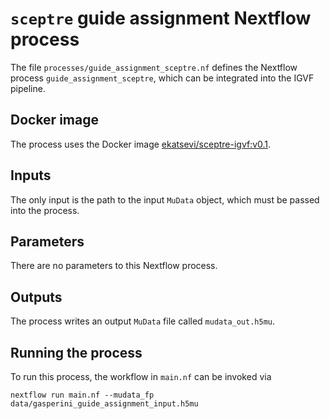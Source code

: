 # `sceptre` guide assignment Nextflow process

The file `processes/guide_assignment_sceptre.nf` defines the Nextflow process `guide_assignment_sceptre`, which can be integrated into the IGVF pipeline.

## Docker image

The process uses the Docker image [ekatsevi/sceptre-igvf:v0.1](https://hub.docker.com/r/ekatsevi/sceptre-igvf/tags).

## Inputs

The only input is the path to the input `MuData` object, which must be passed into the process.

## Parameters

There are no parameters to this Nextflow process.

## Outputs

The process writes an output `MuData` file called `mudata_out.h5mu`. 

## Running the process

To run this process, the workflow in `main.nf` can be invoked via 
```
nextflow run main.nf --mudata_fp data/gasperini_guide_assignment_input.h5mu
```